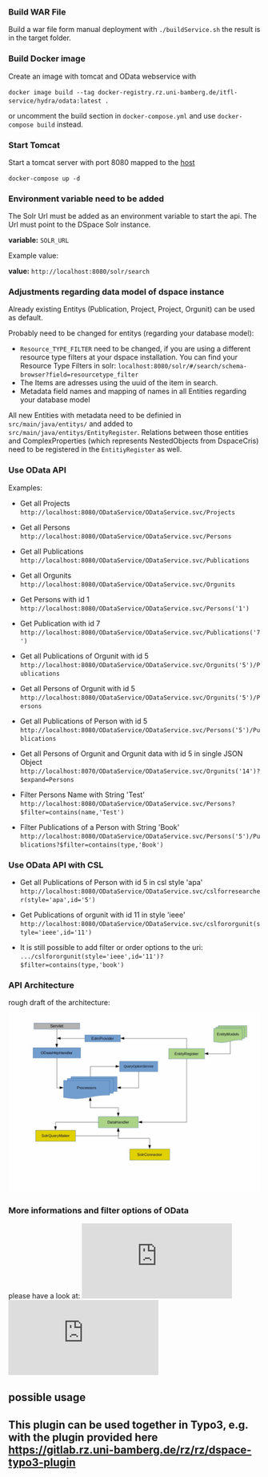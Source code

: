 ### Build WAR File
Build a war file form manual deployment with `./buildService.sh` the result is in the target
folder.


### Build Docker image
Create an image with tomcat and OData webservice with

`docker image build --tag docker-registry.rz.uni-bamberg.de/itfl-service/hydra/odata:latest .`

or uncomment the build section in `docker-compose.yml` and use `docker-compose build`
instead.


### Start Tomcat
Start a tomcat server with port 8080 mapped to the
[host](http://localhost:8080)

`docker-compose up -d`


### Environment variable need to be added

The Solr Url must be added as an environment variable to start the api. The Url must point to the DSpace Solr instance.

**variable:** `SOLR_URL`

Example value:

**value:** `http://localhost:8080/solr/search`


### Adjustments regarding data model of dspace instance

Already existing Entitys (Publication, Project, Project, Orgunit) can be used as default.

Probably need to be changed for entitys (regarding your database model):

- `Resource_TYPE_FILTER` need to be changed, if you are using a different resource type filters at your dspace installation. You can find your Resource Type Filters in solr: `localhost:8080/solr/#/search/schema-browser?field=resourcetype_filter`
- The Items are adresses using the uuid of the item in search.
- Metadata field names and mapping of names in all Entities regarding your database model   

All new Entities with metadata need to be definied in `src/main/java/entitys/` and added to `src/main/java/entitys/EntityRegister`.
Relations between those entities and ComplexProperties (which represents NestedObjects from DspaceCris) need to be registered in the `EntitiyRegister` as well. 


### Use OData API

Examples:

* Get all Projects
`http://localhost:8080/ODataService/ODataService.svc/Projects`

* Get all Persons
`http://localhost:8080/ODataService/ODataService.svc/Persons`

* Get all Publications
`http://localhost:8080/ODataService/ODataService.svc/Publications`

* Get all Orgunits
`http://localhost:8080/ODataService/ODataService.svc/Orgunits`

* Get Persons with id 1
`http://localhost:8080/ODataService/ODataService.svc/Persons('1')`

* Get Publication with id 7
`http://localhost:8080/ODataService/ODataService.svc/Publications('7')`

* Get all Publications of Orgunit with id 5
`http://localhost:8080/ODataService/ODataService.svc/Orgunits('5')/Publications`

* Get all Persons of Orgunit with id 5
`http://localhost:8080/ODataService/ODataService.svc/Orgunits('5')/Persons`

* Get all Publications of Person with id 5
`http://localhost:8080/ODataService/ODataService.svc/Persons('5')/Publications`

* Get all Persons of Orgunit and Orgunit data with id 5 in single JSON Object
`http://localhost:8070/ODataService/ODataService.svc/Orgunits('14')?$expand=Persons`

* Filter Persons Name with String 'Test'
`http://localhost:8080/ODataService/ODataService.svc/Persons?$filter=contains(name,'Test')`

* Filter Publications of a Person with String 'Book'
`http://localhost:8080/ODataService/ODataService.svc/Persons('5')/Publications?$filter=contains(type,'Book')`

### Use OData API with CSL

* Get all Publications of Person with id 5 in csl style 'apa'
`http://localhost:8080/ODataService/ODataService.svc/cslforresearcher(style='apa',id='5')`

* Get Publications of orgunit with id 11 in style 'ieee'
`http://localhost:8080/ODataService/ODataService.svc/cslfororgunit(style='ieee',id='11')`

* It is still possible to add filter or order options to the uri:
`.../cslfororgunit(style='ieee',id='11')?$filter=contains(type,'book')`


### API Architecture
rough draft of the architecture:

![](odata-architecture.jpg)

### More informations and filter options of OData

please have a look at:
![Apache Olingo](https://olingo.apache.org/doc/odata4/index.html)
![Olingo OData 4.0 Javadoc](https://olingo.apache.org/javadoc/odata4/index.html)


## possible usage
This plugin can be used together in Typo3, e.g. with the plugin provided here https://gitlab.rz.uni-bamberg.de/rz/rz/dspace-typo3-plugin
- 
